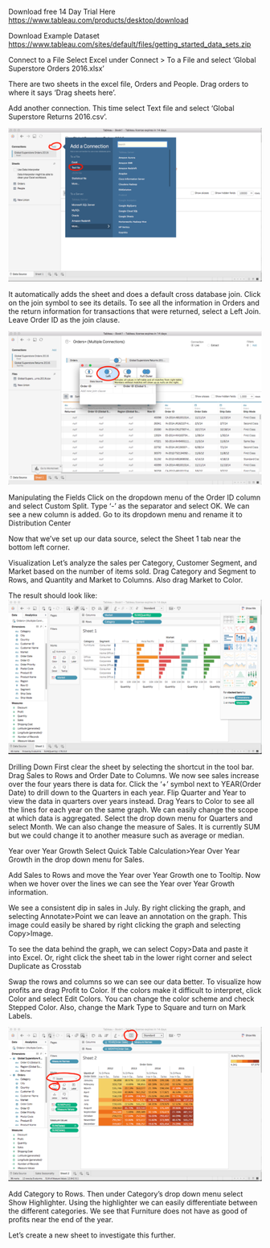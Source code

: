 Download free 14 Day Trial Here
https://www.tableau.com/products/desktop/download

Download Example Dataset
https://www.tableau.com/sites/default/files/getting_started_data_sets.zip

Connect to a File
Select Excel under Connect > To a File and select ‘Global Superstore Orders 2016.xlsx’

There are two sheets in the excel file, Orders and People. Drag orders to where it says ‘Drag sheets here’.

Add another connection. This time select Text file and select ‘Global Superstore Returns 2016.csv’.

![alt text](images/1AddConnection.png)

 It automatically adds the sheet and does a default cross database join. Click on the join symbol to see its details. To see all the information in Orders and the return information for transactions that were returned, select a Left Join. Leave Order ID as the join clause.

![alt text](images/2LeftJoin.png)

Manipulating the Fields
Click on the dropdown menu of the Order ID column and select Custom Split.
Type ‘-’ as the separator and select OK. We can see a new column is added. Go to its dropdown menu and rename it to Distribution Center

Now that we’ve set up our data source, select the Sheet 1 tab near the bottom left corner.

Visualization
Let’s analyze the sales per Category, Customer Segment, and Market based on the number of items sold.
Drag Category and Segment to Rows, and Quantity and Market to Columns. Also drag Market to Color.

The result should look like:
![alt text](images/3MarketSales.png)

Drilling Down
First clear the sheet by selecting the shortcut in the tool bar.
Drag Sales to Rows and Order Date to Columns. We now see sales increase over the four years there is data for. 
Click the ‘+’ symbol next to YEAR(Order Date) to drill down to the Quarters in each year. Flip Quarter and Year to view the data in quarters over years instead.
Drag Years to Color to see all the lines for each year on the same graph.
We can easily change the scope at which data is aggregated. Select the drop down menu for Quarters and select Month.
We can also change the measure of Sales. It is currently SUM but we could change it to another measure such as average or median.

Year over Year Growth
Select Quick Table Calculation>Year Over Year Growth in the drop down menu for Sales.

Add Sales to Rows and move the Year over Year Growth one to Tooltip. Now when we hover over the lines we can see the Year over Year Growth information.

We see a consistent dip in sales in July. By right clicking the graph, and selecting Annotate>Point we can leave an annotation on the graph. This image could easily be shared by right clicking the graph and selecting Copy>Image.

To see the data behind the graph, we can select Copy>Data and paste it into Excel. Or, right click the sheet tab in the lower right corner and select Duplicate as Crosstab

Swap the rows and columns so we can see our data better.
To visualize how profits are drag Profit to Color. If the colors make it difficult to interpret, click Color and select Edit Colors. You can change the color scheme and check Stepped Color. Also, change the Mark Type to Square and turn on Mark Labels.

![alt text](images/4ProfitsColors.png)

Add Category to Rows. Then under Category’s drop down menu select Show Highlighter. Using the highlighter we can easily differentiate between the different categories. We see that Furniture does not have as good of profits near the end of the year.

Let’s create a new sheet to investigate this further.



